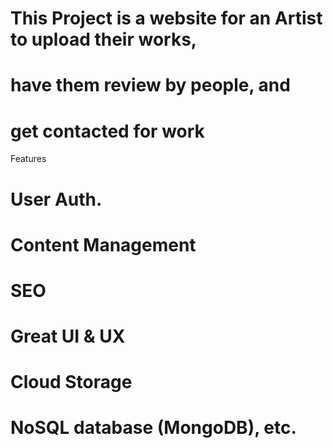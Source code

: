 # This Project is a website for an Artist to upload their works,
# have them review by people, and
# get contacted for work

Features
# User Auth.
# Content Management
# SEO
# Great UI & UX
# Cloud Storage
# NoSQL database (MongoDB), etc.